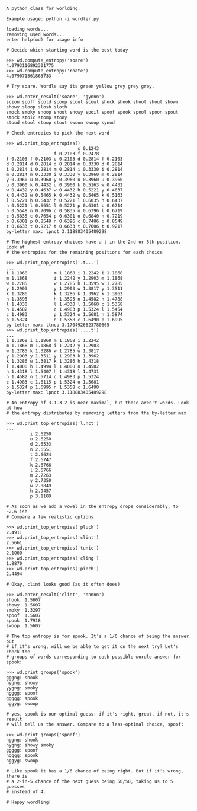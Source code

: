     A python class for worlding. 

    Example usage: python -i wordler.py

    loading words...
    removing used words...
    enter help(wd) for usage info

    # Decide which starting word is the best today

    >>> wd.compute_entropy('soare')
    4.0793116892301775
    >>> wd.compute_entropy('roate')
    4.079071561863733

    # Try soare. Wordle say its green yellow grey grey grey.

    >>> wd.enter_result('soare', 'gynnn')
    scion scoff scold scoop scout scowl shock shook shoot shout shown showy sloop slosh sloth 
    smock smoky snoop snout snowy spoil spoof spook spool spoon spout stock stoic stomp stony 
    stood stool stoop stout swoon swoop synod 

    # Check entropies to pick the next word

    >>> wd.print_top_entropies()
                               s 0.1243          
                      f 0.2103 f 0.2478          
    f 0.2103 f 0.2103 o 0.2103 d 0.2814 f 0.2103 
    d 0.2814 d 0.2814 d 0.2814 m 0.3330 d 0.2814 
    i 0.2814 i 0.2814 m 0.2814 i 0.3330 i 0.2814 
    m 0.2814 m 0.3330 i 0.3330 y 0.3960 m 0.2814 
    y 0.3960 u 0.3960 y 0.3960 u 0.3960 u 0.3960 
    u 0.3960 k 0.4432 u 0.3960 k 0.5163 w 0.4432 
    w 0.4432 y 0.4637 w 0.4432 h 0.5221 y 0.4637 
    k 0.4432 w 0.5465 k 0.4432 w 0.5465 k 0.5163 
    l 0.5221 h 0.6437 h 0.5221 l 0.6035 h 0.6437 
    h 0.5221 l 0.6651 l 0.5221 p 0.6301 c 0.6714 
    n 0.5548 n 0.7096 c 0.5835 n 0.6396 l 0.6719 
    c 0.5835 c 0.7654 p 0.6301 o 0.6840 n 0.7219 
    p 0.6301 p 0.8549 n 0.6396 c 0.7486 p 0.8549 
    t 0.6633 t 0.9217 t 0.6633 t 0.7606 t 0.9217 
    by-letter max: lpnct 3.118883405489298

    # The highest-entropy choices have a t in the 2nd or 5th position. Look at
    # the entropies for the remaining positions for each choice

    >>> wd.print_top_entropies('.t...')
    ...
    i 1.1868          m 1.1868 i 1.2242 i 1.1868 
    m 1.1868          i 1.2242 y 1.2903 m 1.1868 
    w 1.2785          w 1.2785 h 1.3595 w 1.2785 
    y 1.2903          y 1.2903 w 1.3817 y 1.3511 
    k 1.3286          k 1.3286 k 1.3962 k 1.3962 
    h 1.3595          h 1.3595 n 1.4582 h 1.4788 
    l 1.4330          l 1.4330 l 1.5060 c 1.5358 
    n 1.4582          c 1.4983 p 1.5324 l 1.5454 
    c 1.4983          p 1.5324 o 1.5681 n 1.5874 
    p 1.5324          n 1.5358 c 1.6490 p 1.6995 
    by-letter max: ltncp 3.1704926623780665
    >>> wd.print_top_entropies('....t')
    ...
    i 1.1868 i 1.1868 m 1.1868 i 1.2242          
    m 1.1868 m 1.1868 i 1.2242 y 1.2903          
    w 1.2785 k 1.3286 w 1.2785 w 1.3817          
    y 1.2903 y 1.3511 y 1.2903 k 1.3962          
    k 1.3286 w 1.3817 k 1.3286 h 1.4318          
    l 1.4000 h 1.4994 l 1.4000 n 1.4582          
    h 1.4318 l 1.5407 h 1.4318 l 1.4731          
    n 1.4582 n 1.5714 c 1.4983 p 1.5324          
    c 1.4983 c 1.6115 p 1.5324 o 1.5681          
    p 1.5324 p 1.6995 n 1.5358 c 1.6490          
    by-letter max: lpnct 3.118883405489298

    # An entropy of 3.1-3.2 is near maximal, but those aren't words. Look at how
    # the entropy distributes by removing letters from the by-letter max

    >>> wd.print_top_entropies('l.nct')
    ...
             i 2.6250                            
             u 2.6250                            
             d 2.6533                            
             n 2.6551                            
             t 2.6624                            
             f 2.6747                            
             k 2.6766                            
             l 2.6766                            
             m 2.7263                            
             y 2.7350                            
             w 2.8849                            
             h 2.9457                            
             p 3.1189  
    
    # As soon as we add a vowel in the entropy drops considerably, to ~2.6-ish
    # Compare a few realistic options

    >>> wd.print_top_entropies('pluck')
    2.4911
    >>> wd.print_top_entropies('clint')
    2.5661
    >>> wd.print_top_entropies('tunic')
    2.1888
    >>> wd.print_top_entropies('cling')
    1.8870
    >>> wd.print_top_entropies('pinch')
    2.4494

    # Okay, clint looks good (as it often does)

    >>> wd.enter_result('clint', 'nnnnn')
    shook  1.5607
    showy  1.5607
    smoky  1.3297
    spoof  1.5607
    spook  1.7918
    swoop  1.5607

    # The top entropy is for spook. It's a 1/6 chance of being the answer, but
    # if it's wrong, will we be able to get it on the next try? Let's check the
    # groups of words corresponding to each possible wordle answer for spook:

    >>> wd.print_groups('spook')
    gggng: shook
    nygng: showy
    yygng: smoky
    ngggg: spoof
    ggggg: spook
    nggyg: swoop

    # yes, spook is our optimal guess: if it's right, great, if not, it's result
    # will tell us the answer. Compare to a less-optimal choice, spoof:

    >>> wd.print_groups('spoof')
    nggng: shook
    nygng: showy smoky
    ggggg: spoof
    ngggg: spook
    nggyg: swoop

    # Like spook it has a 1/6 chance of being right. But if it's wrong, there is
    # a 2-in-5 chance of the next guess being 50/50, taking us to 5 guesses
    # instead of 4.

    # Happy wordling!
